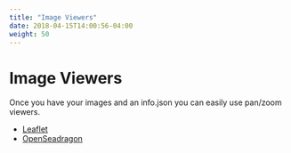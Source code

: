 ```yaml
---
title: "Image Viewers"
date: 2018-04-15T14:00:56-04:00
weight: 50
---
```


# Image Viewers

Once you have your images and an info.json you can easily use pan/zoom viewers.

<!-- #backlog:80 add statement here about the relationship between servers and clients. -->

- [Leaflet](leaflet.md)
- [OpenSeadragon](openseadragon.md)
